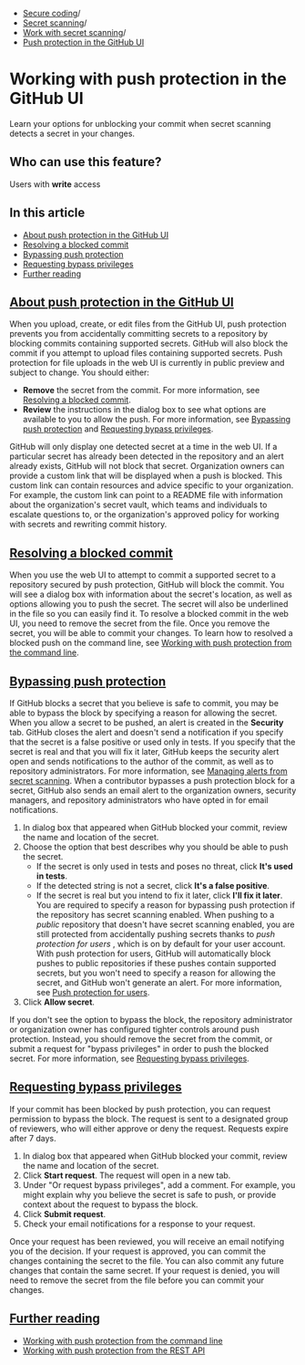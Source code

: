   * [Secure coding](https://docs.github.com/en/code-security "Secure coding")/
  * [Secret scanning](https://docs.github.com/en/code-security/secret-scanning "Secret scanning")/
  * [Work with secret scanning](https://docs.github.com/en/code-security/secret-scanning/working-with-secret-scanning-and-push-protection "Work with secret scanning")/
  * [Push protection in the GitHub UI](https://docs.github.com/en/code-security/secret-scanning/working-with-secret-scanning-and-push-protection/working-with-push-protection-in-the-github-ui "Push protection in the GitHub UI")


# Working with push protection in the GitHub UI
Learn your options for unblocking your commit when secret scanning detects a secret in your changes.
## Who can use this feature?
Users with **write** access
## In this article
  * [About push protection in the GitHub UI](https://docs.github.com/en/code-security/secret-scanning/working-with-secret-scanning-and-push-protection/working-with-push-protection-in-the-github-ui#about-push-protection-in-the-github-ui)
  * [Resolving a blocked commit](https://docs.github.com/en/code-security/secret-scanning/working-with-secret-scanning-and-push-protection/working-with-push-protection-in-the-github-ui#resolving-a-blocked-commit)
  * [Bypassing push protection](https://docs.github.com/en/code-security/secret-scanning/working-with-secret-scanning-and-push-protection/working-with-push-protection-in-the-github-ui#bypassing-push-protection)
  * [Requesting bypass privileges](https://docs.github.com/en/code-security/secret-scanning/working-with-secret-scanning-and-push-protection/working-with-push-protection-in-the-github-ui#requesting-bypass-privileges)
  * [Further reading](https://docs.github.com/en/code-security/secret-scanning/working-with-secret-scanning-and-push-protection/working-with-push-protection-in-the-github-ui#further-reading)


## [About push protection in the GitHub UI](https://docs.github.com/en/code-security/secret-scanning/working-with-secret-scanning-and-push-protection/working-with-push-protection-in-the-github-ui#about-push-protection-in-the-github-ui)
When you upload, create, or edit files from the GitHub UI, push protection prevents you from accidentally committing secrets to a repository by blocking commits containing supported secrets.
GitHub will also block the commit if you attempt to upload files containing supported secrets.
Push protection for file uploads in the web UI is currently in public preview and subject to change.
You should either:
  * **Remove** the secret from the commit. For more information, see [Resolving a blocked commit](https://docs.github.com/en/code-security/secret-scanning/working-with-secret-scanning-and-push-protection/working-with-push-protection-in-the-github-ui#resolving-a-blocked-commit).
  * **Review** the instructions in the dialog box to see what options are available to you to allow the push. For more information, see [Bypassing push protection](https://docs.github.com/en/code-security/secret-scanning/working-with-secret-scanning-and-push-protection/working-with-push-protection-in-the-github-ui#bypassing-push-protection) and [Requesting bypass privileges](https://docs.github.com/en/code-security/secret-scanning/working-with-secret-scanning-and-push-protection/working-with-push-protection-in-the-github-ui#requesting-bypass-privileges).


GitHub will only display one detected secret at a time in the web UI. If a particular secret has already been detected in the repository and an alert already exists, GitHub will not block that secret.
Organization owners can provide a custom link that will be displayed when a push is blocked. This custom link can contain resources and advice specific to your organization. For example, the custom link can point to a README file with information about the organization's secret vault, which teams and individuals to escalate questions to, or the organization's approved policy for working with secrets and rewriting commit history.
## [Resolving a blocked commit](https://docs.github.com/en/code-security/secret-scanning/working-with-secret-scanning-and-push-protection/working-with-push-protection-in-the-github-ui#resolving-a-blocked-commit)
When you use the web UI to attempt to commit a supported secret to a repository secured by push protection, GitHub will block the commit.
You will see a dialog box with information about the secret's location, as well as options allowing you to push the secret. The secret will also be underlined in the file so you can easily find it.
To resolve a blocked commit in the web UI, you need to remove the secret from the file. Once you remove the secret, you will be able to commit your changes.
To learn how to resolved a blocked push on the command line, see [Working with push protection from the command line](https://docs.github.com/en/code-security/secret-scanning/working-with-secret-scanning-and-push-protection/working-with-push-protection-from-the-command-line#resolving-a-blocked-push).
## [Bypassing push protection](https://docs.github.com/en/code-security/secret-scanning/working-with-secret-scanning-and-push-protection/working-with-push-protection-in-the-github-ui#bypassing-push-protection)
If GitHub blocks a secret that you believe is safe to commit, you may be able to bypass the block by specifying a reason for allowing the secret.
When you allow a secret to be pushed, an alert is created in the **Security** tab. GitHub closes the alert and doesn't send a notification if you specify that the secret is a false positive or used only in tests. If you specify that the secret is real and that you will fix it later, GitHub keeps the security alert open and sends notifications to the author of the commit, as well as to repository administrators. For more information, see [Managing alerts from secret scanning](https://docs.github.com/en/code-security/secret-scanning/managing-alerts-from-secret-scanning).
When a contributor bypasses a push protection block for a secret, GitHub also sends an email alert to the organization owners, security managers, and repository administrators who have opted in for email notifications.
  1. In dialog box that appeared when GitHub blocked your commit, review the name and location of the secret.
  2. Choose the option that best describes why you should be able to push the secret.
     * If the secret is only used in tests and poses no threat, click **It's used in tests**.
     * If the detected string is not a secret, click **It's a false positive**.
     * If the secret is real but you intend to fix it later, click **I'll fix it later**.
You are required to specify a reason for bypassing push protection if the repository has secret scanning enabled.
When pushing to a _public_ repository that doesn't have secret scanning enabled, you are still protected from accidentally pushing secrets thanks to _push protection for users_ , which is on by default for your user account.
With push protection for users, GitHub will automatically block pushes to public repositories if these pushes contain supported secrets, but you won't need to specify a reason for allowing the secret, and GitHub won't generate an alert. For more information, see [Push protection for users](https://docs.github.com/en/code-security/secret-scanning/working-with-secret-scanning-and-push-protection/push-protection-for-users).
  3. Click **Allow secret**.


If you don't see the option to bypass the block, the repository administrator or organization owner has configured tighter controls around push protection. Instead, you should remove the secret from the commit, or submit a request for "bypass privileges" in order to push the blocked secret. For more information, see [Requesting bypass privileges](https://docs.github.com/en/code-security/secret-scanning/working-with-secret-scanning-and-push-protection/working-with-push-protection-in-the-github-ui#requesting-bypass-privileges).
## [Requesting bypass privileges](https://docs.github.com/en/code-security/secret-scanning/working-with-secret-scanning-and-push-protection/working-with-push-protection-in-the-github-ui#requesting-bypass-privileges)
If your commit has been blocked by push protection, you can request permission to bypass the block. The request is sent to a designated group of reviewers, who will either approve or deny the request.
Requests expire after 7 days.
  1. In dialog box that appeared when GitHub blocked your commit, review the name and location of the secret.
  2. Click **Start request**. The request will open in a new tab.
  3. Under "Or request bypass privileges", add a comment. For example, you might explain why you believe the secret is safe to push, or provide context about the request to bypass the block.
  4. Click **Submit request**.
  5. Check your email notifications for a response to your request.


Once your request has been reviewed, you will receive an email notifying you of the decision.
If your request is approved, you can commit the changes containing the secret to the file. You can also commit any future changes that contain the same secret.
If your request is denied, you will need to remove the secret from the file before you can commit your changes.
## [Further reading](https://docs.github.com/en/code-security/secret-scanning/working-with-secret-scanning-and-push-protection/working-with-push-protection-in-the-github-ui#further-reading)
  * [Working with push protection from the command line](https://docs.github.com/en/code-security/secret-scanning/working-with-secret-scanning-and-push-protection/working-with-push-protection-from-the-command-line)
  * [Working with push protection from the REST API](https://docs.github.com/en/code-security/secret-scanning/working-with-secret-scanning-and-push-protection/working-with-push-protection-from-the-rest-api)


